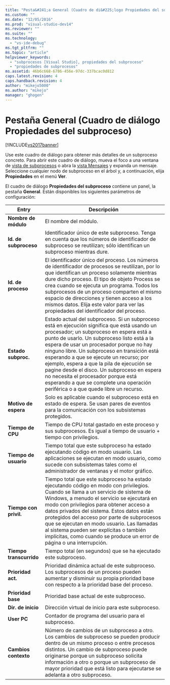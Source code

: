 ```yaml
---
title: "Pesta&#241;a General (Cuadro de di&#225;logo Propiedades del subproceso) | Microsoft Docs"
ms.custom: ""
ms.date: "12/05/2016"
ms.prod: "visual-studio-dev14"
ms.reviewer: ""
ms.suite: ""
ms.technology: 
  - "vs-ide-debug"
ms.tgt_pltfrm: ""
ms.topic: "article"
helpviewer_keywords: 
  - "subprocesos [Visual Studio], propiedades del subproceso"
  - "propiedades de subprocesos"
ms.assetid: 46b6c668-6786-456e-97dc-337bcac0d812
caps.latest.revision: 4
caps.handback.revision: 4
author: "mikejo5000"
ms.author: "mikejo"
manager: "ghogen"
---
```

# Pesta&#241;a General (Cuadro de di&#225;logo Propiedades del subproceso)
[!INCLUDE[vs2017banner](../code-quality/includes/vs2017banner.md)]

Use este cuadro de diálogo para obtener más detalles de un subproceso concreto.  Para abrir este cuadro de diálogo, mueva el foco a una ventana de [vista de subprocesos](../debugger/threads-view.md) o abra la [vista Mensajes](../debugger/messages-view.md) y expanda un mensaje.  Seleccione cualquier nodo de subproceso en el árbol y, a continuación, elija **Propiedades** en el menú **Ver**.  
  
 El cuadro de diálogo **Propiedades del subproceso** contiene un panel, la pestaña **General**.  Están disponibles los siguientes parámetros de configuración:  
  
|Entry|Descripción|  
|-----------|-----------------|  
|**Nombre de módulo**|El nombre del módulo.|  
|**Id. de subproceso**|Identificador único de este subproceso.  Tenga en cuenta que los números de identificador de subproceso se reutilizan; sólo identifican un subproceso mientras dure.|  
|**Id. de proceso**|El identificador único del proceso.  Los números de identificador de procesos se reutilizan, por lo que identifican un proceso solamente mientras dure dicho proceso.  El tipo de objeto Process se crea cuando se ejecuta un programa.  Todos los subprocesos de un proceso comparten el mismo espacio de direcciones y tienen acceso a los mismos datos.  Elija este valor para ver las propiedades del identificador del proceso.|  
|**Estado subproc.**|Estado actual del subproceso.  Si un subproceso está en ejecución significa que está usando un procesador; un subproceso en espera está a punto de usarlo.  Un subproceso listo está a la espera de usar un procesador porque no hay ninguno libre.  Un subproceso en transición está esperando a que se ejecute un recurso; por ejemplo, espera a que la pila de ejecución se pagine desde el disco.  Un subproceso en espera no necesita el procesador porque está esperando a que se complete una operación periférica o a que quede libre un recurso.|  
|**Motivo de espera**|Solo es aplicable cuando el subproceso está en estado de espera.  Se usan pares de eventos para la comunicación con los subsistemas protegidos.|  
|**Tiempo de CPU**|Tiempo de CPU total gastado en este proceso y sus subprocesos.  Es igual a tiempo de usuario \+ tiempo con privilegios.|  
|**Tiempo de usuario**|Tiempo total que este subproceso ha estado ejecutando código en modo usuario.  Las aplicaciones se ejecutan en modo usuario, como sucede con subsistemas tales como el administrador de ventanas y el motor gráfico.|  
|**Tiempo con privil.**|Tiempo total que este subproceso ha estado ejecutando código en modo con privilegios.  Cuando se llama a un servicio de sistema de Windows, a menudo el servicio se ejecutará en modo con privilegios para obtener acceso a datos privados del sistema.  Estos datos están protegidos del acceso por parte de subprocesos que se ejecutan en modo usuario.  Las llamadas al sistema pueden ser explícitas o también implícitas, como cuando se produce un error de página o una interrupción.|  
|**Tiempo transcurrido**|Tiempo total \(en segundos\) que se ha ejecutado este subproceso.|  
|**Prioridad act.**|Prioridad dinámica actual de este subproceso.  Los subprocesos de un proceso pueden aumentar y disminuir su propia prioridad base con respecto a la prioridad base del proceso.|  
|**Prioridad base**|Prioridad base actual de este subproceso.|  
|**Dir. de inicio**|Dirección virtual de inicio para este subproceso.|  
|**User PC**|Contador de programa del usuario para el subproceso.|  
|**Cambios contexto**|Número de cambios de un subproceso a otro.  Los cambios de subproceso se pueden producir dentro de un mismo proceso o entre procesos distintos.  Un cambio de subproceso puede originarse porque un subproceso solicita información a otro o porque un subproceso de mayor prioridad que está listo para ejecutarse se adelanta a otro subproceso.|